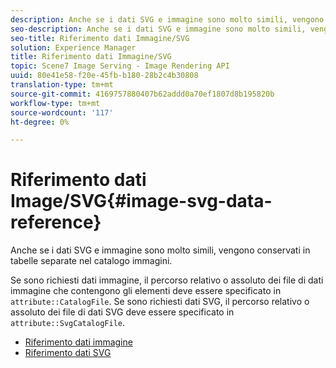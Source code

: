 ```yaml
---
description: Anche se i dati SVG e immagine sono molto simili, vengono conservati in tabelle separate nel catalogo immagini.
seo-description: Anche se i dati SVG e immagine sono molto simili, vengono conservati in tabelle separate nel catalogo immagini.
seo-title: Riferimento dati Immagine/SVG
solution: Experience Manager
title: Riferimento dati Immagine/SVG
topic: Scene7 Image Serving - Image Rendering API
uuid: 80e41e58-f20e-45fb-b180-28b2c4b30808
translation-type: tm+mt
source-git-commit: 4169757880407b62addd0a70ef1807d8b195820b
workflow-type: tm+mt
source-wordcount: '117'
ht-degree: 0%

---
```



# Riferimento dati Image/SVG{#image-svg-data-reference}

Anche se i dati SVG e immagine sono molto simili, vengono conservati in tabelle separate nel catalogo immagini.

Se sono richiesti dati immagine, il percorso relativo o assoluto dei file di dati immagine che contengono gli elementi deve essere specificato in `attribute::CatalogFile`. Se sono richiesti dati SVG, il percorso relativo o assoluto dei file di dati SVG deve essere specificato in `attribute::SvgCatalogFile`.

* [Riferimento dati immagine](c-image-data-reference/c-image-data-reference.md)
* [Riferimento dati SVG](c-svg-data-reference/c-svg-data-reference.md)
